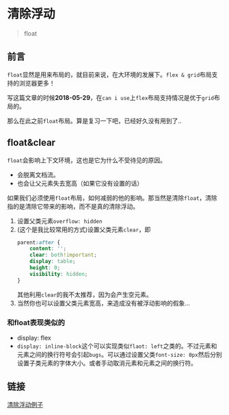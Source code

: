 # 清除浮动
> float

## 前言

`float`显然是用来布局的，就目前来说，在大环境的发展下。`flex & grid`布局支持的浏览器更多！

写这篇文章的时候**2018-05-29**，在`can i use`上`flex`布局支持情况是优于`grid`布局的。

那么在此之前`float`布局。算是复习一下吧，已经好久没有用到了..

## float&clear

`float`会影响上下文环境，这也是它为什么不受待见的原因。

* 会脱离文档流。
* 也会让父元素失去宽高（如果它没有设置的话）

如果我们必须使用`float`布局，如何减弱的他的影响。那当然是清除`float`，清除指的是清除它带来的影响，而不是真的清除浮动。

1. 设置父类元素`overflow: hidden`
2. (这个是我比较常用的方式)设置父类元素`clear`，即
    ```css
    parent:after {
        content: '';
        clear: both!important;
        display: table;
        height: 0;
        visibility: hidden;
    }
    ```
    其他利用`clear`的我不太推荐，因为会产生空元素。
3. 当然你也可以设置父类元素宽高，来造成没有被浮动影响的假象...

### 和float表现类似的

* display: flex
* `display: inline-block`这个可以实现类似`flaot: left`之类的。不过元素和元素之间的换行符号会引起`bugs`。可以通过设置父类`font-size: 0px`然后分别设置子类元素的字体大小。或者手动取消元素和元素之间的换行符。

## 链接

[清除浮动例子](https://github.com/JiangWeixian/JS-Tips/blob/master/docs/demos/clearfloat.html)